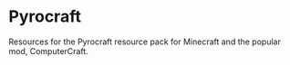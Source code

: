 Pyrocraft
=========

Resources for the Pyrocraft resource pack for Minecraft and the popular mod, ComputerCraft.
